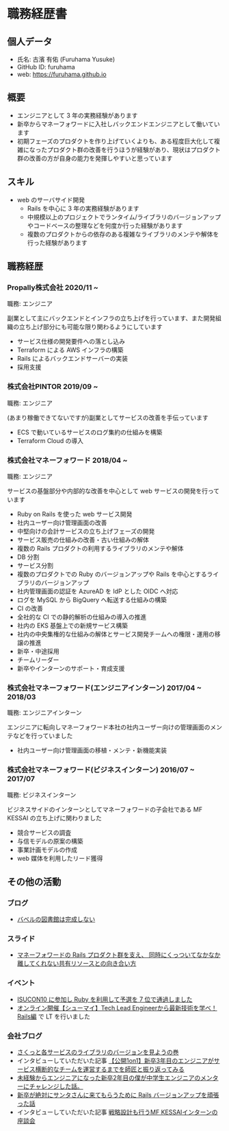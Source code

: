 # 職務経歴書

## 個人データ

- 氏名: 古濱 有佑 (Furuhama Yusuke)
- GitHub ID: furuhama
- web: https://furuhama.github.io

## 概要

- エンジニアとして 3 年の実務経験があります
- 新卒からマネーフォワードに入社しバックエンドエンジニアとして働いています
- 初期フェーズのプロダクトを作り上げていくよりも、ある程度巨大化して複雑になったプロダクト群の改善を行うほうが経験があり、現状はプロダクト群の改善の方が自身の能力を発揮しやすいと思っています

## スキル

- web のサーバサイド開発
    - Rails を中心に 3 年の実務経験があります
    - 中規模以上のプロジェクトでランタイム/ライブラリのバージョンアップやコードベースの整理などを何度か行った経験があります
    - 複数のプロダクトからの依存のある複雑なライブラリのメンテや解体を行った経験があります

## 職務経歴

### Propally株式会社 2020/11 ~

職務: エンジニア

副業として主にバックエンドとインフラの立ち上げを行っています、また開発組織の立ち上げ部分にも可能な限り関わるようにしています

- サービス仕様の開発要件への落とし込み
- Terraform による AWS インフラの構築
- Rails によるバックエンドサーバーの実装
- 採用支援

### 株式会社PINTOR 2019/09 ~

職務: エンジニア

(あまり稼働できてないですが)副業としてサービスの改善を手伝っています

- ECS で動いているサービスのログ集約の仕組みを構築
- Terraform Cloud の導入

### 株式会社マネーフォワード 2018/04 ~

職務: エンジニア

サービスの基盤部分や内部的な改善を中心として web サービスの開発を行っています

- Ruby on Rails を使った web サービス開発
- 社内ユーザー向け管理画面の改善
- 中堅向けの会計サービスの立ち上げフェーズの開発
- サービス販売の仕組みの改善・古い仕組みの解体
- 複数の Rails プロダクトの利用するライブラリのメンテや解体
- DB 分割
- サービス分割
- 複数のプロダクトでの Ruby のバージョンアップや Rails を中心とするライブラリのバージョンアップ
- 社内管理画面の認証を AzureAD を IdP とした OIDC へ対応
- ログを MySQL から BigQuery へ転送する仕組みの構築
- CI の改善
- 全社的な CI での静的解析の仕組みの導入の推進
- 社内の EKS 基盤上での新規サービス構築
- 社内の中央集権的な仕組みの解体とサービス開発チームへの権限・運用の移譲の推進
- 新卒・中途採用
- チームリーダー
- 新卒やインターンのサポート・育成支援

### 株式会社マネーフォワード(エンジニアインターン) 2017/04 ~ 2018/03

職務: エンジニアインターン

エンジニアに転向しマネーフォワード本社の社内ユーザー向けの管理画面のメンテなどを行っていました

- 社内ユーザー向け管理画面の移植・メンテ・新機能実装

### 株式会社マネーフォワード(ビジネスインターン) 2016/07 ~ 2017/07

職務: ビジネスインターン

ビジネスサイドのインターンとしてマネーフォワードの子会社である MF KESSAI の立ち上げに関わりました

- 競合サービスの調査
- 与信モデルの原案の構築
- 事業計画モデルの作成
- web 媒体を利用したリード獲得

## その他の活動

### ブログ

- [バベルの図書館は完成しない](https://furuhama.github.io)

### スライド

- [マネーフォワードの Rails プロダクト群を支え、 同時にくっついてなかなか離してくれない共有リソースとの向き合い方](https://speakerdeck.com/furuhama/manehuowadofalse-rails-purodakutoqun-wozhi-e-tong-shi-nikututuitenakanakali-sitekurenaigong-you-risosutofalsexiang-kihe-ifang)

### イベント

- [ISUCON10 に参加し Ruby を利用して予選を 7 位で通過しました](https://furuhama.github.io/2020/09/13/isucon10-qualify.html)
- [オンライン開催【シューマイ】Tech Lead Engineerから最新技術を学べ！Rails編](https://shuuu-mai.connpass.com/event/191008/) で LT を行いました

### 会社ブログ

- [さくっと各サービスのライブラリのバージョンを見ようの巻](https://moneyforward.com/engineers_blog/2020/12/10/quick-version-check/)
- インタビューしていただいた記事 [【公開1on1】新卒3年目のエンジニアがサービス横断的なチームを運営するまでを師匠と振り返ってみる](https://note.com/keitanaka_mf/n/n054245833e1d)
- [未経験からエンジニアになった新卒2年目の僕が中学生エンジニアのメンターにチャレンジした話。](https://www.wantedly.com/companies/moneyforward/post_articles/166537)
- [新卒が絶対にサンタさんに来てもらうために Rails バージョンアップを頑張った話](https://moneyforward.com/engineers_blog/2018/12/11/rails-version-up/)
- インタビューしていただいた記事 [戦略設計も行うMF KESSAIインターンの座談会](https://www.wantedly.com/companies/moneyforward/post_articles/71801)
